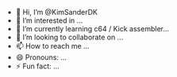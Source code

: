 - 👋 Hi, I’m @KimSanderDK
- 👀 I’m interested in ...
- 🌱 I’m currently learning c64 / Kick assembler...
- 💞️ I’m looking to collaborate on ...
- 📫 How to reach me ...
- 😄 Pronouns: ...
- ⚡ Fun fact: ...

<!---
KimSanderDK/KimSanderDK is a ✨ special ✨ repository because its `README.md` (this file) appears on your GitHub profile.
You can click the Preview link to take a look at your changes.
--->
